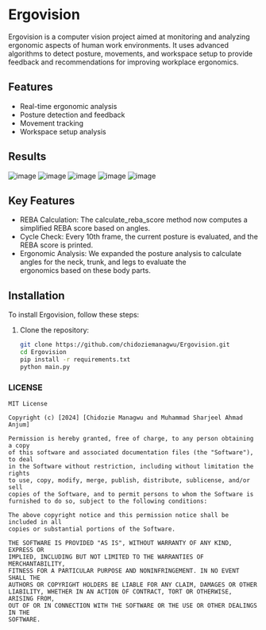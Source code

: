 # Ergovision

Ergovision is a computer vision project aimed at monitoring and analyzing ergonomic aspects of human work environments. It uses advanced algorithms to detect posture, movements, and workspace setup to provide feedback and recommendations for improving workplace ergonomics.

## Features

- Real-time ergonomic analysis
- Posture detection and feedback
- Movement tracking
- Workspace setup analysis

## Results
![image](https://github.com/user-attachments/assets/d7348c5d-3351-4d24-950c-1dd525b172c3)
![image](https://github.com/user-attachments/assets/9b03334f-20ff-45de-a74e-501bca5686b4)
![image](https://github.com/user-attachments/assets/a4e60501-e133-4fe2-8f88-d943a606fcb9)
![image](https://github.com/user-attachments/assets/29a58c18-dd9d-4402-a4c4-2157635492ff)
![image](https://github.com/user-attachments/assets/3470fcbb-e4b4-474d-81e7-e809031b2885)

## Key Features

- REBA Calculation: The calculate_reba_score method now computes a simplified REBA score based on angles.
- Cycle Check: Every 10th frame, the current posture is evaluated, and the REBA score is printed.
- Ergonomic Analysis: We expanded the posture analysis to calculate angles for the neck, trunk, and legs to evaluate the       
  ergonomics based on these body parts.

## Installation

To install Ergovision, follow these steps:

1. Clone the repository:
   ```sh
   git clone https://github.com/chidoziemanagwu/Ergovision.git
   cd Ergovision
   pip install -r requirements.txt
   python main.py


### LICENSE
```plaintext
MIT License

Copyright (c) [2024] [Chidozie Managwu and Muhammad Sharjeel Ahmad Anjum]

Permission is hereby granted, free of charge, to any person obtaining a copy
of this software and associated documentation files (the "Software"), to deal
in the Software without restriction, including without limitation the rights
to use, copy, modify, merge, publish, distribute, sublicense, and/or sell
copies of the Software, and to permit persons to whom the Software is
furnished to do so, subject to the following conditions:

The above copyright notice and this permission notice shall be included in all
copies or substantial portions of the Software.

THE SOFTWARE IS PROVIDED "AS IS", WITHOUT WARRANTY OF ANY KIND, EXPRESS OR
IMPLIED, INCLUDING BUT NOT LIMITED TO THE WARRANTIES OF MERCHANTABILITY,
FITNESS FOR A PARTICULAR PURPOSE AND NONINFRINGEMENT. IN NO EVENT SHALL THE
AUTHORS OR COPYRIGHT HOLDERS BE LIABLE FOR ANY CLAIM, DAMAGES OR OTHER
LIABILITY, WHETHER IN AN ACTION OF CONTRACT, TORT OR OTHERWISE, ARISING FROM,
OUT OF OR IN CONNECTION WITH THE SOFTWARE OR THE USE OR OTHER DEALINGS IN THE
SOFTWARE.
